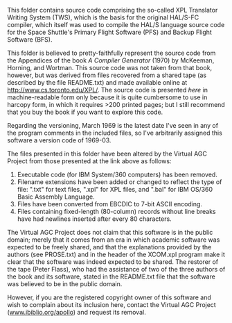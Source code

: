 This folder contains source code comprising the so-called XPL Translator Writing System (TWS), which is the basis for the original HAL/S-FC compiler, which itself was used to compile the HAL/S language source code for the Space Shuttle's Primary Flight Software (PFS) and Backup Flight Software (BFS).

This folder is believed to pretty-faithfully represent the source code from the Appendices of the book *A Compiler Generator* (1970) by McKeeman, Horning, and Wortman.  This source code was not taken from that book, however, but was derived from files recovered from a shared tape (as described by the file README.txt) and made available online at http://www.cs.toronto.edu/XPL/.  The source code is presented *here* in machine-readable form only because it is quite cumbersome to use in harcopy form, in which it requires >200 printed pages; but I still recommend that you buy the book if you want to explore this code.

Regarding the versioning, March 1969 is the latest date I've seen in any of the program comments in the included files, so I've arbitrarily assigned this software a version code of 1969-03.

The files presented in this folder have been altered by the Virtual AGC Project from those presented at the link above as follows:

1. Executable code (for IBM System/360 computers) has been removed.
2. Filename extensions have been added or changed to reflect the type of file:  ".txt" for text files, ".xpl" for XPL files, and ".bal" for IBM OS/360 Basic Assembly Language.
3. Files have been converted from EBCDIC to 7-bit ASCII encoding.
4. Files containing fixed-length (80-column) records without line breaks have had newlines inserted after every 80 characters.

The Virtual AGC Project does not claim that this software is in the public domain; merely that it comes from an era in which academic software was expected to be freely shared, and that the explanations provided by the authors (see PROSE.txt) and in the header of the XCOM.xpl program make it clear that the software was indeed expected to be shared.  The restorer of the tape (Peter Flass), who had the assistance of two of the three authors of the book and its software, stated in the README.txt file that the software was believed to be in the public domain.

However, if you are the registered copyright owner of this software and wish to complain about its inclusion here, contact the Virtual AGC Project (www.ibiblio.org/apollo) and request its removal.
